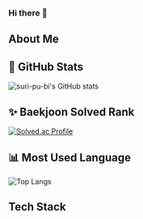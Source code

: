 ### Hi there 👋

## About Me


## 👜 GitHub Stats
![suri-pu-bi's GitHub stats](https://github-readme-stats.vercel.app/api?username=suri-pu-bi&show_icons=true)

## ✨ Baekjoon Solved Rank
[![Solved.ac Profile](http://mazassumnida.wtf/api/v2/generate_badge?boj=ymg0987)](https://solved.ac/ymg0987/)

## 📊 Most Used Language
![Top Langs](https://github-readme-stats.vercel.app/api/top-langs/?username=suri-pu-bi&layout=compact)


## Tech Stack 



